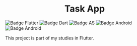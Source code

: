 <h1 align="center"> Task App</h1>

![Badge Flutter](https://img.shields.io/badge/Flutter-02569B?style=for-the-badge&logo=flutter&logoColor=white) ![Badge Dart](https://img.shields.io/badge/Dart-0175C2?style=for-the-badge&logo=dart&logoColor=white) ![Badge AS](https://img.shields.io/badge/Android_Studio-3DDC84?style=for-the-badge&logo=android-studio&logoColor=white) ![Badge Android](https://img.shields.io/badge/Android-3DDC84?style=for-the-badge&logo=android&logoColor=white) ![Badge Android](https://img.shields.io/badge/iOS-000000?style=for-the-badge&logo=ios&logoColor=white)







This project is part of my studies in Flutter.
